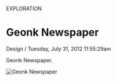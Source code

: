 <p class="type">EXPLORATION</p>

# Geonk Newspaper

<p class="meta">Design  /  Tuesday, July 31, 2012 11:55:29am</p>

Geonk Newspaper.

![Geonk Newspaper](https://farooq-agent.web.app/assets/images/works/large/AvEFMZJm_work_image.jpg)
